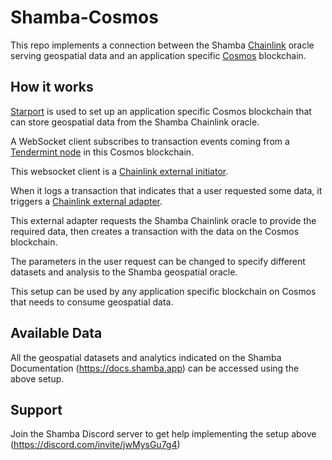 # Shamba-Cosmos
This repo implements a connection between the Shamba [Chainlink](https://chain.link/) oracle serving geospatial data and an application specific [Cosmos](https://cosmos.network/) blockchain.

## How it works
[Starport](https://cosmos.network/starport/) is used to set up an application specific Cosmos blockchain that can store geospatial data from the Shamba Chainlink oracle.

A WebSocket client subscribes to transaction events coming from a [Tendermint node](https://tendermint.com/core/) in this Cosmos blockchain.

This websocket client is a [Chainlink external initiator](https://docs.chain.link/docs/external-initiators-introduction/).

When it logs a transaction that indicates that a user requested some data, it triggers a [Chainlink external adapter](https://docs.chain.link/docs/external-adapters/).

This external adapter requests the Shamba Chainlink oracle to provide the required data, then creates a transaction with the data on the Cosmos blockchain. 

The parameters in the user request can be changed to specify different datasets and analysis to the Shamba geospatial oracle.

This setup can be used by any application specific blockchain on Cosmos that needs to consume geospatial data.


## Available Data
All the geospatial datasets and analytics indicated on the Shamba Documentation (https://docs.shamba.app) can be accessed using the above setup.

## Support
Join the Shamba Discord server to get help implementing the setup above (https://discord.com/invite/jwMysGu7g4) 

